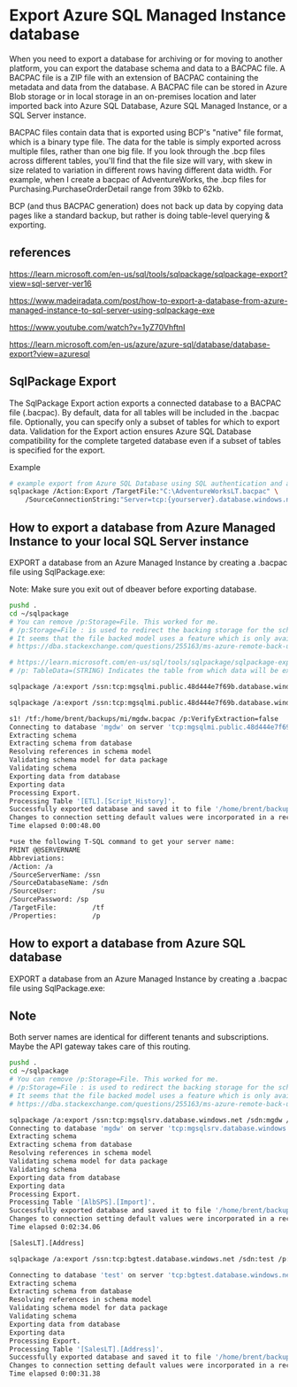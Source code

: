 # Export Azure SQL Managed Instance database

When you need to export a database for archiving or for moving to another platform, you can export the database schema and data to a BACPAC file. A BACPAC file is a ZIP file with an extension of BACPAC containing the metadata and data from the database. A BACPAC file can be stored in Azure Blob storage or in local storage in an on-premises location and later imported back into Azure SQL Database, Azure SQL Managed Instance, or a SQL Server instance.

BACPAC files contain data that is exported using BCP's "native" file format, which is a binary type file. The data for the table is simply exported across multiple files, rather than one big file. If you look through the .bcp files across different tables, you'll find that the file size will vary, with skew in size related to variation in different rows having different data width. For example, when I create a bacpac of AdventureWorks, the .bcp files for Purchasing.PurchaseOrderDetail range from 39kb to 62kb.

BCP (and thus BACPAC generation) does not back up data by copying data pages like a standard backup, but rather is doing table-level querying & exporting.

## references

<https://learn.microsoft.com/en-us/sql/tools/sqlpackage/sqlpackage-export?view=sql-server-ver16>

<https://www.madeiradata.com/post/how-to-export-a-database-from-azure-managed-instance-to-sql-server-using-sqlpackage-exe>

<https://www.youtube.com/watch?v=1yZ70VhftnI>

<https://learn.microsoft.com/en-us/azure/azure-sql/database/database-export?view=azuresql>

## SqlPackage Export

The SqlPackage Export action exports a connected database to a BACPAC file (.bacpac). By default, data for all tables will be included in the .bacpac file. Optionally, you can specify only a subset of tables for which to export data. Validation for the Export action ensures Azure SQL Database compatibility for the complete targeted database even if a subset of tables is specified for the export.

Example

```bash
# example export from Azure SQL Database using SQL authentication and a connection string
sqlpackage /Action:Export /TargetFile:"C:\AdventureWorksLT.bacpac" \
    /SourceConnectionString:"Server=tcp:{yourserver}.database.windows.net,1433;Initial Catalog=AdventureWorksLT;Persist Security Info=False;User ID=sqladmin;Password={your_password};MultipleActiveResultSets=False;Encrypt=True;TrustServerCertificate=False;Connection Timeout=30;"
```

## How to export a database from Azure Managed Instance to your local SQL Server instance

EXPORT a database from an Azure Managed Instance by creating a .bacpac file using SqlPackage.exe:

Note: Make sure you exit out of dbeaver before exporting database.

```bash
pushd .
cd ~/sqlpackage
# You can remove /p:Storage=File. This worked for me.
# /p:Storage=File : is used to redirect the backing storage for the schema model used during extraction, this helpful with large databases that may cause out-of-memory exception if the default memory location is used. 
# It seems that the file backed model uses a feature which is only available on the windows platform and in full .NET, not in Core. (github.com/microsoft/azuredatastudio/issues/12754) 
# https://dba.stackexchange.com/questions/255163/ms-azure-remote-back-up-with-sqlpackage

# https://learn.microsoft.com/en-us/sql/tools/sqlpackage/sqlpackage-export?view=sql-server-ver16#properties-specific-to-the-export-action
# /p: TableData=(STRING) Indicates the table from which data will be extracted. Specify the table name with or without the brackets surrounding the name parts in the following format: schema_name.table_identifier. This property may be specified multiple times to indicate multiple options.

sqlpackage /a:export /ssn:tcp:mgsqlmi.public.48d444e7f69b.database.windows.net,3342 /sdn:mgdw /p:TableData=ETL.script_history /su:mgadmin /sp:WeDontSharePasswords1! /tf:/home/brent/backups/mi/mgdw_full.bacpac /p:VerifyExtraction=false

sqlpackage /a:export /ssn:tcp:mgsqlmi.public.48d444e7f69b.database.windows.net,3342 /sdn:mgdw /su:mgadmin /sp:WeDontSharePasswords1! /tf:/home/brent/backups/mi/mgdw_full.bacpac /p:VerifyExtraction=false

s1! /tf:/home/brent/backups/mi/mgdw.bacpac /p:VerifyExtraction=false
Connecting to database 'mgdw' on server 'tcp:mgsqlmi.public.48d444e7f69b.database.windows.net,3342'.
Extracting schema
Extracting schema from database
Resolving references in schema model
Validating schema model for data package
Validating schema
Exporting data from database
Exporting data
Processing Export.
Processing Table '[ETL].[Script_History]'.
Successfully exported database and saved it to file '/home/brent/backups/mi/mgdw.bacpac'.
Changes to connection setting default values were incorporated in a recent release.  More information is available at https://aka.ms/dacfx-connection
Time elapsed 0:00:48.00

```

```bash
*use the following T-SQL command to get your server name:
PRINT @@SERVERNAME
Abbreviations:
/Action: /a
/SourceServerName: /ssn
/SourceDatabaseName: /sdn
/SourceUser:         /su
/SourcePassword: /sp
/TargetFile:         /tf
/Properties:         /p
```

## How to export a database from Azure SQL database

EXPORT a database from an Azure Managed Instance by creating a .bacpac file using SqlPackage.exe:

## Note

Both server names are identical for different tenants and subscriptions.  Maybe the API gateway takes care of this routing.

```bash
pushd .
cd ~/sqlpackage
# You can remove /p:Storage=File. This worked for me.
# /p:Storage=File : is used to redirect the backing storage for the schema model used during extraction, this helpful with large databases that may cause out-of-memory exception if the default memory location is used. 
# It seems that the file backed model uses a feature which is only available on the windows platform and in full .NET, not in Core. (github.com/microsoft/azuredatastudio/issues/12754) 
# https://dba.stackexchange.com/questions/255163/ms-azure-remote-back-up-with-sqlpackage

sqlpackage /a:export /ssn:tcp:mgsqlsrv.database.windows.net /sdn:mgdw /p:TableData=AlbSPS.Import /su:mgadmin /sp:WeDontSharePasswords1! /tf:/home/brent/backups/mgsqlsvr/mgdw.bacpac /p:VerifyExtraction=false
Connecting to database 'mgdw' on server 'tcp:mgsqlsrv.database.windows.net'.
Extracting schema
Extracting schema from database
Resolving references in schema model
Validating schema model for data package
Validating schema
Exporting data from database
Exporting data
Processing Export.
Processing Table '[AlbSPS].[Import]'.
Successfully exported database and saved it to file '/home/brent/backups/mgsqlsvr/mgdw.bacpac'.
Changes to connection setting default values were incorporated in a recent release.  More information is available at https://aka.ms/dacfx-connection
Time elapsed 0:02:34.06

[SalesLT].[Address]

sqlpackage /a:export /ssn:tcp:bgtest.database.windows.net /sdn:test /p:TableData=SalesLT.Address /su:mgadmin /sp:WeDontSharePasswords1! /tf:/home/brent/backups/mgsqlsvr/test.bacpac /p:VerifyExtraction=false

Connecting to database 'test' on server 'tcp:bgtest.database.windows.net'.
Extracting schema
Extracting schema from database
Resolving references in schema model
Validating schema model for data package
Validating schema
Exporting data from database
Exporting data
Processing Export.
Processing Table '[SalesLT].[Address]'.
Successfully exported database and saved it to file '/home/brent/backups/mgsqlsvr/test.bacpac'.
Changes to connection setting default values were incorporated in a recent release.  More information is available at https://aka.ms/dacfx-connection
Time elapsed 0:00:31.38

```
